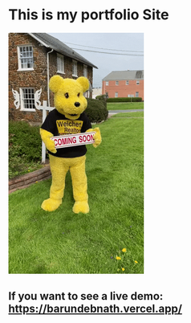 # This is my portfolio Site

![Coming Soon](img/comingsoon.gif "Coming Soon")

## If you want to see a live demo: https://barundebnath.vercel.app/

